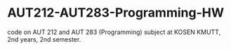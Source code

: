 # AUT212-AUT283-Programming-HW
code on AUT 212 and AUT 283 (Programming) subject at KOSEN KMUTT, 2nd years, 2nd semester.


